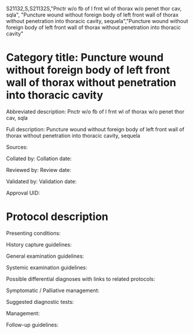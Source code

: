 S21132,S,S21132S,"Pnctr w/o fb of l frnt wl of thorax w/o penet thor cav, sqla", "Puncture wound without foreign body of left front wall of thorax without penetration into thoracic cavity, sequela","Puncture wound without foreign body of left front wall of thorax without penetration into thoracic cavity"
# Category title: Puncture wound without foreign body of left front wall of thorax without penetration into thoracic cavity

Abbreviated description: Pnctr w/o fb of l frnt wl of thorax w/o penet thor cav, sqla

Full description: Puncture wound without foreign body of left front wall of thorax without penetration into thoracic cavity, sequela

Sources:

Collated by:
Collation date:

Reviewed by:
Review date:

Validated by:
Validation date:

Approval UID:

# Protocol description

Presenting conditions:

History capture guidelines:

General examination guidelines:

Systemic examination guidelines:

Possible differential diagnoses with links to related protocols:

Symptomatic / Palliative management:

Suggested diagnostic tests:

Management:

Follow-up guidelines:

